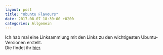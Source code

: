 ```yaml
---
layout: post
title: "Ubuntu Flavours"
date: 2017-08-07 18:30:00 +0200
categories: Allgemein
---
```

Ich hab mal eine Linksammlung mit den Links zu den wichtigesten Ubuntu-Versionen erstellt.<br>
Die findet ihr <a href="{{ site.baseurl }}/ubuntu-flavours.html">hier</a>.
<!--more-->